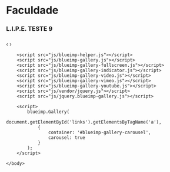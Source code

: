 # [](#header-1)Faculdade

### [](#header-3)L.I.P.E. TESTE 9


<html>
    <head>
        <link rel="stylesheet" href="css/blueimp-gallery.css">
        <link rel="stylesheet" href="css/blueimp-gallery-indicator.css">
        <link rel="stylesheet" href="css/blueimp-gallery-video.css"><!-- Stylesheet -->
    </head>
    <body>
        <div id="links">
            <a href="Imgs/LipePhoto/lipe1.png" title="Banana">
            </a>
            <a href="Imgs/LipePhoto/lipe2.png" title="Apple">
            </a>
            <a href="Imgs/LipePhoto/lipe3.png" title="Orange">
            </a>
        </div>
        <div id="blueimp-image-carousel" class="blueimp-gallery blueimp-gallery-carousel">
            <div class="slides"></div>
            <h3 class="title"></h3>
            <a class="prev">‹</a>
            <a class="next">›</a>
            <a class="play-pause"></a>
        </div>
        
        <script src="js/blueimp-helper.js"></script>
        <script src="js/blueimp-gallery.js"></script>
        <script src="js/blueimp-gallery-fullscreen.js"></script>
        <script src="js/blueimp-gallery-indicator.js"></script>
        <script src="js/blueimp-gallery-video.js"></script>
        <script src="js/blueimp-gallery-vimeo.js"></script>
        <script src="js/blueimp-gallery-youtube.js"></script>
        <script src="js/vendor/jquery.js"></script>
        <script src="js/jquery.blueimp-gallery.js"></script>
        
        <script>
            blueimp.Gallery(
                document.getElementById('links').getElementsByTagName('a'),
                {
                    container: '#blueimp-gallery-carousel',
                    carousel: true
                }
            );
        </script>

    </body>
</html>
